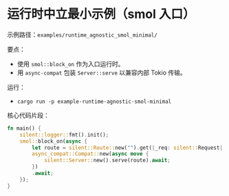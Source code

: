 # 运行时中立最小示例（smol 入口）

示例路径：`examples/runtime_agnostic_smol_minimal/`

要点：
- 使用 `smol::block_on` 作为入口运行时。
- 用 `async-compat` 包装 `Server::serve` 以兼容内部 Tokio 传输。

运行：
- `cargo run -p example-runtime-agnostic-smol-minimal`

核心代码片段：
```rust
fn main() {
    silent::logger::fmt().init();
    smol::block_on(async {
        let route = silent::Route::new("").get(|_req: silent::Request| async { Ok("ok") });
        async_compat::Compat::new(async move {
            silent::Server::new().serve(route).await;
        })
        .await;
    });
}
```
